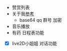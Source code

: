 + 赞赏列表
+ 关于我[参考](https://www.fghrsh.net/about.html)
	+ base64 qq 群号 加密
+ 音乐播放
+ 有药 日程表功能
-[x] live2D小姐姐 对话功能